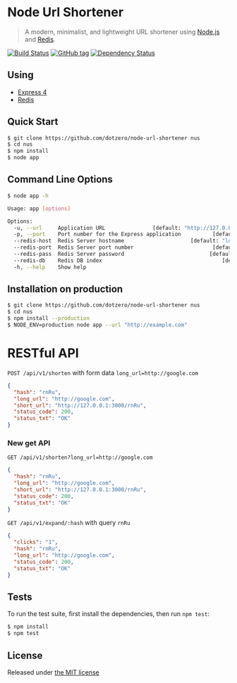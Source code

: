 # Node Url Shortener

> A modern, minimalist, and lightweight URL shortener using [Node.js](http://nodejs.org) and [Redis](http://redis.io).

[![Build Status](https://travis-ci.org/dotzero/node-url-shortener.svg?branch=master)](https://travis-ci.org/dotzero/node-url-shortener)
[![GitHub tag](https://img.shields.io/github/tag/dotzero/node-url-shortener.svg)](https://github.com/dotzero/node-url-shortener)
[![Dependency Status](https://david-dm.org/dotzero/node-url-shortener.svg)](https://david-dm.org/dotzero/node-url-shortener)

## Using

* [Express 4](http://expressjs.com/)
* [Redis](http://redis.io)

## Quick Start

```bash
$ git clone https://github.com/dotzero/node-url-shortener nus
$ cd nus
$ npm install
$ node app
```

## Command Line Options

```bash
$ node app -h

Usage: app [options]

Options:
  -u, --url     Application URL               [default: "http://127.0.0.1:3000"]
  -p, --port    Port number for the Express application          [default: 3000]
  --redis-host  Redis Server hostname                     [default: "localhost"]
  --redis-port  Redis Server port number                         [default: 6379]
  --redis-pass  Redis Server password                           [default: false]
  --redis-db    Redis DB index                                      [default: 0]
  -h, --help    Show help                                              [boolean]
```

## Installation on production

```bash
$ git clone https://github.com/dotzero/node-url-shortener nus
$ cd nus
$ npm install --production
$ NODE_ENV=production node app --url "http://example.com"
```

# RESTful API

`POST /api/v1/shorten` with form data `long_url=http://google.com`

```json
{
  "hash": "rnRu",
  "long_url": "http://google.com",
  "short_url": "http://127.0.0.1:3000/rnRu",
  "status_code": 200,
  "status_txt": "OK"
}
```

### New get API
`GET /api/v1/shorten?long_url=http://google.com`

```json
{
  "hash": "rnRu",
  "long_url": "http://google.com",
  "short_url": "http://127.0.0.1:3000/rnRu",
  "status_code": 200,
  "status_txt": "OK"
}
```


`GET /api/v1/expand/:hash` with query `rnRu`

```json
{
  "clicks": "1",
  "hash": "rnRu",
  "long_url": "http://google.com",
  "status_code": 200,
  "status_txt": "OK"
}
```

## Tests

To run the test suite, first install the dependencies, then run `npm test`:

```bash
$ npm install
$ npm test
```

## License

Released under [the MIT license](LICENSE)
